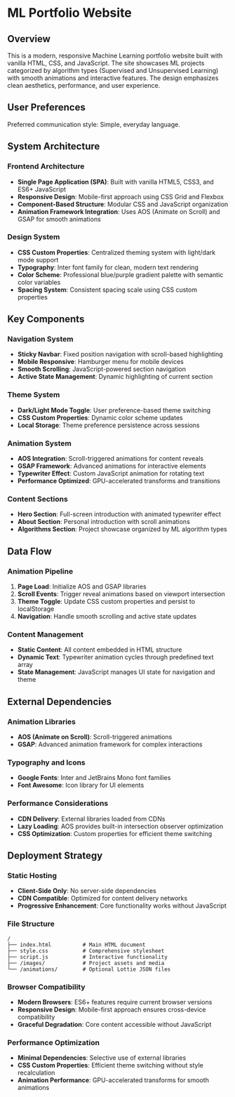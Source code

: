 # ML Portfolio Website

## Overview

This is a modern, responsive Machine Learning portfolio website built with vanilla HTML, CSS, and JavaScript. The site showcases ML projects categorized by algorithm types (Supervised and Unsupervised Learning) with smooth animations and interactive features. The design emphasizes clean aesthetics, performance, and user experience.

## User Preferences

Preferred communication style: Simple, everyday language.

## System Architecture

### Frontend Architecture
- **Single Page Application (SPA)**: Built with vanilla HTML5, CSS3, and ES6+ JavaScript
- **Responsive Design**: Mobile-first approach using CSS Grid and Flexbox
- **Component-Based Structure**: Modular CSS and JavaScript organization
- **Animation Framework Integration**: Uses AOS (Animate on Scroll) and GSAP for smooth animations

### Design System
- **CSS Custom Properties**: Centralized theming system with light/dark mode support
- **Typography**: Inter font family for clean, modern text rendering
- **Color Scheme**: Professional blue/purple gradient palette with semantic color variables
- **Spacing System**: Consistent spacing scale using CSS custom properties

## Key Components

### Navigation System
- **Sticky Navbar**: Fixed position navigation with scroll-based highlighting
- **Mobile Responsive**: Hamburger menu for mobile devices
- **Smooth Scrolling**: JavaScript-powered section navigation
- **Active State Management**: Dynamic highlighting of current section

### Theme System
- **Dark/Light Mode Toggle**: User preference-based theme switching
- **CSS Custom Properties**: Dynamic color scheme updates
- **Local Storage**: Theme preference persistence across sessions

### Animation System
- **AOS Integration**: Scroll-triggered animations for content reveals
- **GSAP Framework**: Advanced animations for interactive elements
- **Typewriter Effect**: Custom JavaScript animation for rotating text
- **Performance Optimized**: GPU-accelerated transforms and transitions

### Content Sections
- **Hero Section**: Full-screen introduction with animated typewriter effect
- **About Section**: Personal introduction with scroll animations
- **Algorithms Section**: Project showcase organized by ML algorithm types

## Data Flow

### Animation Pipeline
1. **Page Load**: Initialize AOS and GSAP libraries
2. **Scroll Events**: Trigger reveal animations based on viewport intersection
3. **Theme Toggle**: Update CSS custom properties and persist to localStorage
4. **Navigation**: Handle smooth scrolling and active state updates

### Content Management
- **Static Content**: All content embedded in HTML structure
- **Dynamic Text**: Typewriter animation cycles through predefined text array
- **State Management**: JavaScript manages UI state for navigation and theme

## External Dependencies

### Animation Libraries
- **AOS (Animate on Scroll)**: Scroll-triggered animations
- **GSAP**: Advanced animation framework for complex interactions

### Typography and Icons
- **Google Fonts**: Inter and JetBrains Mono font families
- **Font Awesome**: Icon library for UI elements

### Performance Considerations
- **CDN Delivery**: External libraries loaded from CDNs
- **Lazy Loading**: AOS provides built-in intersection observer optimization
- **CSS Optimization**: Custom properties for efficient theme switching

## Deployment Strategy

### Static Hosting
- **Client-Side Only**: No server-side dependencies
- **CDN Compatible**: Optimized for content delivery networks
- **Progressive Enhancement**: Core functionality works without JavaScript

### File Structure
```
/
├── index.html          # Main HTML document
├── style.css           # Comprehensive stylesheet
├── script.js           # Interactive functionality
├── /images/            # Project assets and media
└── /animations/        # Optional Lottie JSON files
```

### Browser Compatibility
- **Modern Browsers**: ES6+ features require current browser versions
- **Responsive Design**: Mobile-first approach ensures cross-device compatibility
- **Graceful Degradation**: Core content accessible without JavaScript

### Performance Optimization
- **Minimal Dependencies**: Selective use of external libraries
- **CSS Custom Properties**: Efficient theme switching without style recalculation
- **Animation Performance**: GPU-accelerated transforms for smooth animations